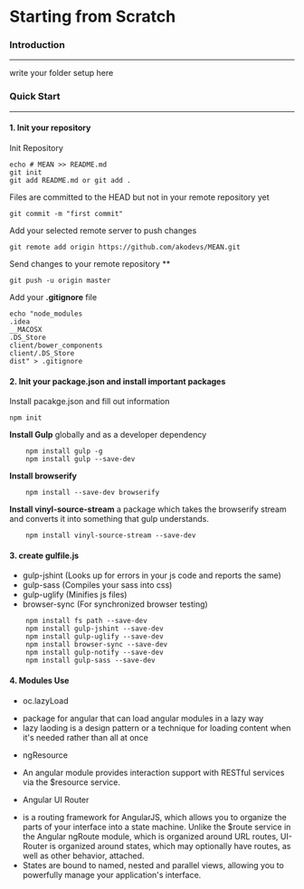  
# Starting from Scratch 

### Introduction 
------

write your folder setup here


### Quick Start 
------
#### 1. Init your repository  

Init Repository
```
echo # MEAN >> README.md 
git init
git add README.md or git add .
```

Files are committed to the HEAD but not in your remote repository yet    
```
git commit -m "first commit" 
```

Add your selected remote server to push changes 
```
git remote add origin https://github.com/akodevs/MEAN.git
```

Send changes to your remote repository **
```
git push -u origin master
``` 

Add your **.gitignore** file
``` 	
echo "node_modules 
.idea 
__MACOSX 
.DS_Store 
client/bower_components 
client/.DS_Store  
dist" > .gitignore
```

#### 2. Init your package.json  and install important packages

Install pacakge.json and fill out information

``` 
npm init 
```
 
**Install Gulp** globally and as a developer dependency
``` 
	npm install gulp -g
	npm install gulp --save-dev
```

**Install browserify**
``` 
	npm install --save-dev browserify 
```

**Install vinyl-source-stream**
a package which takes the browserify stream and converts it into something that gulp understands.
``` 
	npm install vinyl-source-stream --save-dev
```


#### 3. create gulfile.js
* gulp-jshint (Looks up for errors in your js code and reports the same)
* gulp-sass (Compiles your sass into css)
* gulp-uglify (Minifies js files)
* browser-sync (For synchronized browser testing)

```
	npm install fs path --save-dev
	npm install gulp-jshint --save-dev
	npm install gulp-uglify --save-dev
	npm install browser-sync --save-dev 
	npm install gulp-notify --save-dev
	npm install gulp-sass --save-dev
```
  

#### 4. Modules Use
* oc.lazyLoad 
- package for angular that can load angular modules in a lazy way
- lazy laoding is  a design pattern or a technique for loading content when it's needed rather than all at once

* ngResource
- An angular module provides interaction support with RESTful services via the $resource service.

* Angular UI Router
- is a routing framework for AngularJS, which allows you to organize the parts of your interface into a state machine. Unlike the $route service in the Angular ngRoute module, which is organized around URL routes, UI-Router is organized around states, which may optionally have routes, as well as other behavior, attached.
- States are bound to named, nested and parallel views, allowing you to powerfully manage your application's interface.
